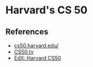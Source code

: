 # Harvard's CS 50

## References

-   [cs50.harvard.edu/](https://cs50.harvard.edu)
-   [CS50.tv](http://cs50.tv)
-   [EdX: Harvard CS50](https://www.edx.org/course/introduction-computer-science-harvardx-cs50x)

